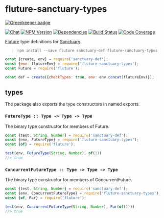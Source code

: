 # fluture-sanctuary-types

[![Greenkeeper badge](https://badges.greenkeeper.io/fluture-js/fluture-sanctuary-types.svg)](https://greenkeeper.io/)

[![Chat](https://badges.gitter.im/fluture-js/fluture-sanctuary-types.svg)](https://gitter.im/fluture-js/fluture)
[![NPM Version](https://badge.fury.io/js/fluture-sanctuary-types.svg)](https://www.npmjs.com/package/fluture-sanctuary-types)
[![Dependencies](https://david-dm.org/fluture-js/fluture-sanctuary-types.svg)](https://david-dm.org/fluture-js/fluture-sanctuary-types)
[![Build Status](https://travis-ci.org/fluture-js/fluture-sanctuary-types.svg?branch=master)](https://travis-ci.org/fluture-js/fluture-sanctuary-types)
[![Code Coverage](https://codecov.io/gh/fluture-js/fluture-sanctuary-types/branch/master/graph/badge.svg)](https://codecov.io/gh/fluture-js/fluture-sanctuary-types)

[Fluture][] type definitions for [Sanctuary][].

> `npm install --save fluture sanctuary-def fluture-sanctuary-types`

```js
const {create, env} = require('sanctuary-def');
const {env: flutureEnv} = require('fluture-sanctuary-types');
const Future = require('fluture');

const def = create({checkTypes: true, env: env.concat(flutureEnv)});
```

## types

The package also exports the type constructors in named exports.

### `FutureType :: Type -> Type -> Type`

The binary type constructor for members of Future.

```js
const {test, String, Number} = require('sanctuary-def');
const {env, FutureType} = require('fluture-sanctuary-types');
const {of} = require('fluture');

test(env, FutureType(String, Number), of(1))
//> true
```

### `ConcurrentFutureType :: Type -> Type -> Type`

The binary type constructor for members of ConcurrentFuture.

```js
const {test, String, Number} = require('sanctuary-def');
const {env, ConcurrentFutureType} = require('fluture-sanctuary-types');
const {of, Par} = require('fluture');

test(env, ConcurrentFutureType(String, Number), Par(of(1)))
//> true
```

[Fluture]:    https://github.com/fluture-js/Fluture
[Sanctuary]:  https://sanctuary.js.org/
